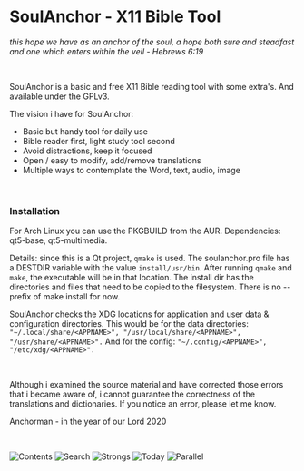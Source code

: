 # SoulAnchor - X11 Bible Tool

*this hope we have as an anchor of the soul, a hope both sure and steadfast and one which enters within the veil - Hebrews 6:19*

&nbsp;

SoulAnchor is a basic and free X11 Bible reading tool with some extra's. And available under the GPLv3.

The vision i have for SoulAnchor:
* Basic but handy tool for daily use
* Bible reader first, light study tool second
* Avoid distractions, keep it focused
* Open / easy to modify, add/remove translations
* Multiple ways to contemplate the Word, text, audio, image

&nbsp;

### Installation

For Arch Linux you can use the PKGBUILD from the AUR.
Dependencies: qt5-base, qt5-multimedia.

Details: since this is a Qt project, `qmake` is used. The soulanchor.pro file has a DESTDIR variable with the value `install/usr/bin`. After running `qmake` and `make`, the executable will be in that location. The install dir has the directories and files that need to be copied to the filesystem. There is no --prefix of make install for now.

SoulAnchor checks the XDG locations for application and user data & configuration directories. This would be for the data directories:
``"~/.local/share/<APPNAME>", "/usr/local/share/<APPNAME>", "/usr/share/<APPNAME>".`` And for the config: ``"~/.config/<APPNAME>", "/etc/xdg/<APPNAME>".``

&nbsp;

Although i examined the source material and have corrected those errors that i became aware of, i cannot guarantee the correctness of the translations and dictionaries. If you notice an error, please let me know. 

Anchorman - in the year of our Lord 2020

&nbsp;

![Contents](https://www.dropbox.com/sh/jhuutnchr7pxru3/AAA7rtTic8LdeUFTKEtsW2hPa?dl=0&preview=SoulAnchor-screenshot-1.png "Contents")
![Search](https://www.dropbox.com/sh/jhuutnchr7pxru3/AAA7rtTic8LdeUFTKEtsW2hPa?dl=0&preview=SoulAnchor-screenshot-2.png "Search")
![Strongs](https://www.dropbox.com/sh/jhuutnchr7pxru3/AAA7rtTic8LdeUFTKEtsW2hPa?dl=0&preview=SoulAnchor-screenshot-3.png "Strongs")
![Today](https://www.dropbox.com/sh/jhuutnchr7pxru3/AAA7rtTic8LdeUFTKEtsW2hPa?dl=0&preview=SoulAnchor-screenshot-4.png "Today")
![Parallel](https://www.dropbox.com/sh/jhuutnchr7pxru3/AAA7rtTic8LdeUFTKEtsW2hPa?dl=0&preview=SoulAnchor-screenshot-5.png "Parallel")

